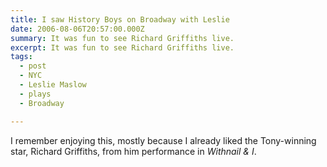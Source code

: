 ```yaml
---
title: I saw History Boys on Broadway with Leslie
date: 2006-08-06T20:57:00.000Z
summary: It was fun to see Richard Griffiths live.
excerpt: It was fun to see Richard Griffiths live.
tags:
  - post
  - NYC
  - Leslie Maslow
  - plays
  - Broadway

---
```


I remember enjoying this, mostly because I already liked the Tony-winning star, Richard Griffiths, from him performance in _Withnail &amp; I_.